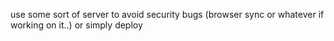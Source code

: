 use some sort of server to avoid security bugs (browser sync or whatever if working on it..)
or simply deploy
